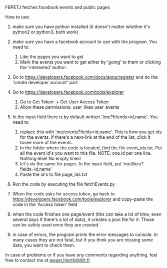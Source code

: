 FBPETJ fetches facebook events and public pages

How to use:

1. make sure you have python installed (it doesn't matter whether it's python2 or python3, both work)

2. make sure you have a facebook account to use with the program. You need to:
    1. Like the pages you want to get
    2. Mark the events you want to get either by 'going' to them or clicking the 'interested' button

3. Go to https://developers.facebook.com/docs/apps/register and do the 'create developer account' part.

4. Go to https://developers.facebook.com/tools/explorer
    1. Go to Get Token -> Get User Access Token
    2. Allow these permissions: user_likes user_events

5. In the input field there is by default written '/me?friends=id,name'. You need to:
    1. replace this with 'me/events?fields=id,name'. This is how you get ids for the events. if there's a next-link at the end of the list, click it tosee more of the events.
    2. In the folder where the code is located, find the file event_ids.txt. Put all the event id's you want to this file. NOTE: one id per one line. Nothing else! No empty lines!
    3. let's do the same for pages. In the input field, put 'me/likes?fields=id,name'
    4. Paste the id's to file page_ids.txt

6. Run the code by executing the file fetchEvents.py

7. When the code asks for access token, go back to https://developers.facebook.com/tools/explorer and copy-paste the code in the 'Access token' field

8. when the code finishes one page/event (this can take a lot of time, even several days if there's a lot of data), it creates a json file for it. Those can be safely used once they are created.

9. in case of errors, the program prints the error messages to console. In many cases they are not fatal, but if you think you are missing some data, you want to check them.



In case of problems or if you have any comments regarding anything, feel free to contact me at jesper.hjorth@hiit.fi

